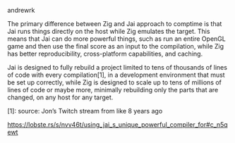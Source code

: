 andrewrk

The primary difference between Zig and Jai approach to comptime is that Jai runs things directly on the host while Zig emulates the target. This means that Jai can do more powerful things, such as run an entire OpenGL game and then use the final score as an input to the compilation, while Zig has better reproducibility, cross-platform capabilities, and caching.

Jai is designed to fully rebuild a project limited to tens of thousands of lines of code with every compilation[1], in a development environment that must be set up correctly, while Zig is designed to scale up to tens of millions of lines of code or maybe more, minimally rebuilding only the parts that are changed, on any host for any target.

[1]: source: Jon’s Twitch stream from like 8 years ago

https://lobste.rs/s/nvv46t/using_jai_s_unique_powerful_compiler_for#c_n5qewt
